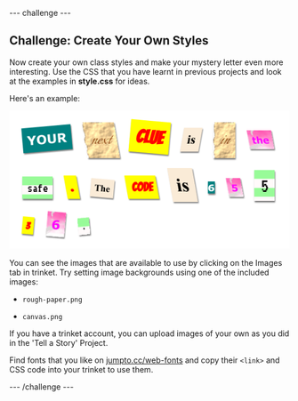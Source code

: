 \--- challenge \---

## Challenge: Create Your Own Styles

Now create your own class styles and make your mystery letter even more interesting. Use the CSS that you have learnt in previous projects and look at the examples in **style.css** for ideas.

Here's an example:

![captura de pantalla](images/letter-fonts-challenge3.png)

You can see the images that are available to use by clicking on the Images tab in trinket. Try setting image backgrounds using one of the included images:

+ `rough-paper.png`

+ `canvas.png`

If you have a trinket account, you can upload images of your own as you did in the 'Tell a Story' Project.

Find fonts that you like on <a href="http://jumpto.cc/web-fonts" target="_blank">jumpto.cc/web-fonts</a> and copy their `<link>` and CSS code into your trinket to use them.

\--- /challenge \---